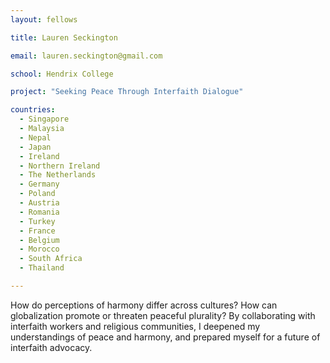 ```yaml
---
layout: fellows

title: Lauren Seckington

email: lauren.seckington@gmail.com

school: Hendrix College

project: "Seeking Peace Through Interfaith Dialogue"

countries:
  - Singapore
  - Malaysia
  - Nepal
  - Japan
  - Ireland
  - Northern Ireland
  - The Netherlands
  - Germany
  - Poland
  - Austria
  - Romania
  - Turkey
  - France
  - Belgium
  - Morocco
  - South Africa
  - Thailand

---
```


How do perceptions of harmony differ across cultures? How can globalization promote or threaten peaceful plurality? By collaborating with interfaith workers and religious communities, I deepened my understandings of peace and harmony, and prepared myself for a future of interfaith advocacy.
